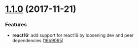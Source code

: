 <a name="1.1.0"></a>
# [1.1.0](https://github.com/formsy/formsy-react/compare/v1.0.2...v1.1.0) (2017-11-21)


### Features

* **react16:** add support for react16 by loosening dev and peer dependencies ([16b9065](https://github.com/formsy/formsy-react/commit/16b9065))





